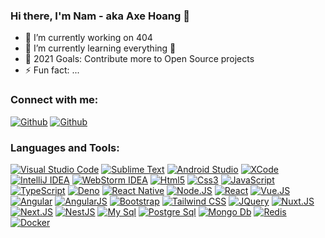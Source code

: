 [linkedin]: https://www.linkedin.com/in/namhhitvn/
[twitter]: https://twitter.com/namhhitvn
[github]: https://github.com/namhhitvn

### Hi there, I'm Nam - aka Axe Hoang 👋

- 🔭 I’m currently working on 404
- 🌱 I’m currently learning everything 🤣
- 🥅 2021 Goals: Contribute more to Open Source projects
- ⚡ Fun fact: ...

### Connect with me:

[<img alt="Github" src="https://img.shields.io/badge/Linkedin-%2312100E.svg?&style=for-the-badge&logo=linkedin&logoColor=white" />](linkedin)
[<img alt="Github" src="https://img.shields.io/badge/twitter-%231DA1F2.svg?&style=for-the-badge&logo=twitter&logoColor=white" />](twitter)

### Languages and Tools:

[<img alt="Visual Studio Code" src="https://img.shields.io/badge/Visual_Studio_Code-0078D4?style=for-the-badge&logo=visual%20studio%20code&logoColor=white" />](#)
[<img alt="Sublime Text" src="https://img.shields.io/badge/sublime_text-%23575757.svg?&style=for-the-badge&logo=sublime-text&logoColor=important" />](#)
[<img alt="Android Studio" src="https://img.shields.io/badge/Android%20Studio-4285f4.svg?&style=for-the-badge&logo=Android%20Studio&logoColor=3ddc84" />](#)
[<img alt="XCode" src="https://img.shields.io/badge/XCode-17a5ec.svg?&style=for-the-badge&logo=Xcode&logoColor=white" />](#)
[<img alt="IntelliJ IDEA" src="https://img.shields.io/badge/IntelliJ-F76706.svg?&style=for-the-badge&logo=IntelliJ%20IDEA&logoColor=white" />](#)
[<img alt="WebStorm IDEA" src="https://img.shields.io/badge/WebStorm-23AAE3.svg?&style=for-the-badge&logo=WebStorm&logoColor=white" />](#)
[<img alt="Html5" src="https://img.shields.io/badge/HTML5-E34F26?style=for-the-badge&logo=html5&logoColor=white" />](#)
[<img alt="Css3" src="https://img.shields.io/badge/CSS3-1572B6?style=for-the-badge&logo=css3&logoColor=white" />](#)
[<img alt="JavaScript" src="https://img.shields.io/badge/JavaScript-323330?style=for-the-badge&logo=javascript&logoColor=F7DF1E" />](#)
[<img alt="TypeScript" src="https://img.shields.io/badge/TypeScript-007ACC?style=for-the-badge&logo=typescript&logoColor=white" />](#)
[<img alt="Deno" src="https://img.shields.io/badge/Deno-e5e7eb?style=for-the-badge&logo=deno&logoColor=black" />](#)
[<img alt="React Native" src="https://img.shields.io/badge/React_Native-20232A?style=for-the-badge&logo=react&logoColor=61DAFB" />](#)
[<img alt="Node.JS" src="https://img.shields.io/badge/Node.js-339933?style=for-the-badge&logo=nodedotjs&logoColor=white" />](#)
[<img alt="React" src="https://img.shields.io/badge/React-20232A?style=for-the-badge&logo=react&logoColor=61DAFB" />](#)
[<img alt="Vue.JS" src="https://img.shields.io/badge/Vue.js-35495E?style=for-the-badge&logo=vuedotjs&logoColor=4FC08D" />](#)
[<img alt="Angular" src="https://img.shields.io/badge/Angular-DD0031?style=for-the-badge&logo=angular&logoColor=white" />](#)
[<img alt="AngularJS" src="https://img.shields.io/badge/AngularJS-E23237?style=for-the-badge&logo=angularjs&logoColor=white" />](#)
[<img alt="Bootstrap" src="https://img.shields.io/badge/Bootstrap-563D7C?style=for-the-badge&logo=bootstrap&logoColor=white" />](#)
[<img alt="Tailwind CSS" src="https://img.shields.io/badge/Tailwind_CSS-38B2AC?style=for-the-badge&logo=tailwind-css&logoColor=white" />](#)
[<img alt="JQuery" src="https://img.shields.io/badge/jQuery-0769AD?style=for-the-badge&logo=jquery&logoColor=white" />](#)
[<img alt="Nuxt.JS" src="https://img.shields.io/badge/nuxt.js-00C58E?style=for-the-badge&logo=nuxtdotjs&logoColor=white" />](#)
[<img alt="Next.JS" src="https://img.shields.io/badge/next.js-000000?style=for-the-badge&logo=nextdotjs&logoColor=white" />](#)
[<img alt="NestJS" src="https://img.shields.io/badge/Nest-000000?style=for-the-badge&logo=nestjs&logoColor=e0234e" />](#)
[<img alt="My Sql" src="https://img.shields.io/badge/MySQL-00000F?style=for-the-badge&logo=mysql&logoColor=white" />](#)
[<img alt="Postgre Sql" src="https://img.shields.io/badge/PostgreSQL-316192?style=for-the-badge&logo=postgresql&logoColor=white" />](#)
[<img alt="Mongo Db" src="https://img.shields.io/badge/MongoDB-4EA94B?style=for-the-badge&logo=mongodb&logoColor=white" />](#)
[<img alt="Redis" src="https://img.shields.io/badge/Redis-a61808?style=for-the-badge&logo=redis&logoColor=white" />](#)
[<img alt="Docker" src="https://img.shields.io/badge/Docker-007ACC?style=for-the-badge&logo=docker&logoColor=white" />](#)
